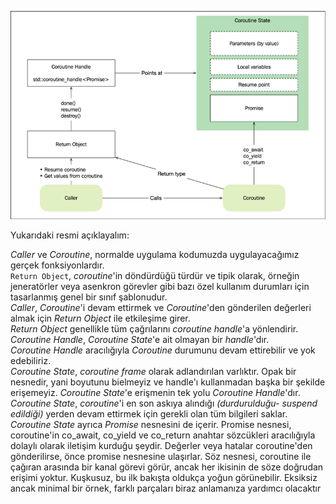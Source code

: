 ![relations](https://github.com/necatiergin/COROUTINES/blob/main/notlar/coroutine_realations.png)

Yukarıdaki resmi açıklayalım: <br>

_Caller_ ve _Coroutine_, normalde uygulama kodumuzda uygulayacağımız gerçek fonksiyonlardır.<br>
`Return Object`, _coroutine_'in döndürdüğü türdür ve tipik olarak, örneğin jeneratörler veya asenkron görevler gibi bazı özel kullanım durumları için tasarlanmış genel bir sınıf şablonudur. <br>
_Caller_, _Coroutine_'i devam ettirmek ve _Coroutine_'den gönderilen değerleri almak için _Return Object_ ile etkileşime girer.<br> 
_Return Object_ genellikle tüm çağrılarını _coroutine handle_'a yönlendirir.<br>
_Coroutine Handle_, _Coroutine State_'e ait olmayan bir _handle_'dır.<br> 
_Coroutine Handle_ aracılığıyla _Coroutine_ durumunu devam ettirebilir ve yok edebiliriz. <br>
_Coroutine State_, _coroutine frame_ olarak adlandırılan varlıktır. Opak bir nesnedir, yani boyutunu bielmeyiz ve handle'ı kullanmadan başka bir şekilde erişemeyiz. _Coroutine State_'e  erişmenin tek yolu _Coroutine Handle_'dır.<br>
_Coroutine State_, _coroutine_'i en son askıya alındığı _(durdurulduğu- suspend edildiği)_ yerden devam ettirmek için gerekli olan tüm bilgileri saklar. <br>
_Coroutine State_ ayrıca _Promise_ nesnesini de içerir.
Promise nesnesi, coroutine'in co_await, co_yield ve co_return anahtar sözcükleri aracılığıyla dolaylı olarak iletişim kurduğu şeydir. 
Değerler veya hatalar coroutine'den gönderilirse, önce promise nesnesine ulaşırlar. 
Söz nesnesi, coroutine ile çağıran arasında bir kanal görevi görür, ancak her ikisinin de söze doğrudan erişimi yoktur.
Kuşkusuz, bu ilk bakışta oldukça yoğun görünebilir. Eksiksiz ancak minimal bir örnek, farklı parçaları biraz anlamanıza yardımcı olacaktır
